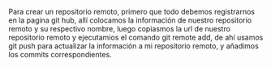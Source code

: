 Para crear un repositorio remoto, primero que todo debemos registrarnos en la pagina git hub, allí colocamos la información de nuestro repositorio remoto y su respectivo nombre, luego copiasmos la url de nuestro repositorio remoto y ejecutamios el comando git remote add, de ahí usamos git push para actualizar la información a mi repositorio remoto, y añadimos los commits correspondientes. 
